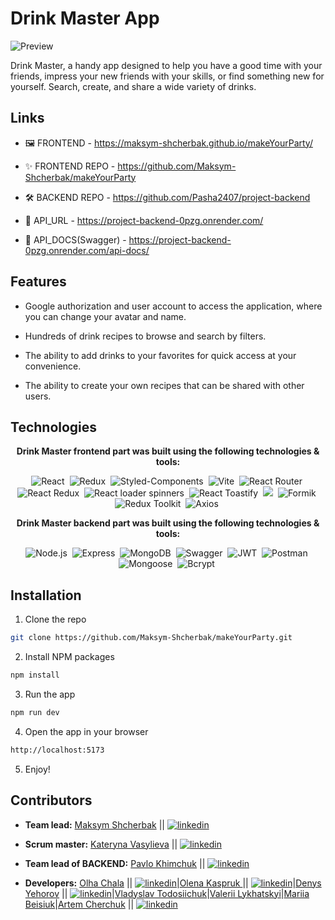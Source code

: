# Drink Master App

![Preview](/assets/sign.png)

Drink Master, a handy app designed to help you have a good time with your
friends, impress your new friends with your skills, or find something new for
yourself. Search, create, and share a wide variety of drinks.

## Links

- 🖼️ FRONTEND - https://maksym-shcherbak.github.io/makeYourParty/
- ✨ FRONTEND REPO - https://github.com/Maksym-Shcherbak/makeYourParty

- 🛠️ BACKEND REPO - https://github.com/Pasha2407/project-backend
- 🔗 API_URL - https://project-backend-0pzg.onrender.com/
- 📄 API_DOCS(Swagger) - https://project-backend-0pzg.onrender.com/api-docs/

## Features

- Google authorization and user account to access the application, where you can
  change your avatar and name.<br />

- Hundreds of drink recipes to browse and search by filters.<br />

- The ability to add drinks to your favorites for quick access at your
  convenience.<br />

- The ability to create your own recipes that can be shared with other
  users.<br />

## Technologies

<p align="center">
  <b>Drink Master frontend part was built using the following technologies & tools:</b>
</p>
<p align="center">
  <img alt="React" src="https://img.shields.io/badge/React-%2320232a.svg?style=for-the-badge&logo=react&logoColor=white">&nbsp;
  <img alt="Redux" src="https://img.shields.io/badge/Redux-%23593d88.svg?style=for-the-badge&logo=redux&logoColor=white">&nbsp;
  <img alt="Styled-Components" src="https://img.shields.io/badge/Styled_Components-%23DB7093.svg?style=for-the-badge&logo=styled-components&logoColor=white">&nbsp;
  <img alt="Vite" src="https://img.shields.io/badge/Create%20React%20App-%2361DAFB.svg?style=for-the-badge&logo=react&logoColor=white">&nbsp;
  <img alt="React Router" src="https://img.shields.io/badge/React_Router-%23CA4245.svg?style=for-the-badge&logo=react-router&logoColor=white">&nbsp;
  <img alt="React Redux" src="https://img.shields.io/badge/React_Redux-%23593d88.svg?style=for-the-badge&logo=redux&logoColor=white">&nbsp;
  <img alt="React loader spinners" src="https://img.shields.io/badge/React_Spinners-%23000000.svg?style=for-the-badge&logo=react&logoColor=white">&nbsp;
  <img alt="React Toastify" src="https://img.shields.io/badge/React_Toastify-%23FF6C37.svg?style=for-the-badge&logo=react&logoColor=white">&nbsp;
  <img a;t="Yup" src="https://img.shields.io/badge/Yup-%23FF6C37.svg?style=for-the-badge&logo=yup&logoColor=white">&nbsp;
  <img alt="Formik" src="https://img.shields.io/badge/Formik-%23FF6C37.svg?style=for-the-badge&logo=formik&logoColor=white">&nbsp;
  <img alt="Redux Toolkit" src="https://img.shields.io/badge/Redux_Toolkit-%23593d88.svg?style=for-the-badge&logo=redux&logoColor=white">&nbsp;
  <img alt="Axios" src="https://img.shields.io/badge/Axios-%23FF6C37.svg?style=for-the-badge&logo=axios&logoColor=white">&nbsp;

</p>

<p align="center">
  <b>Drink Master backend part was built using the following technologies & tools:</b>
</p>
<p align="center">
  <img alt="Node.js" src="https://img.shields.io/badge/node.js-6DA55F?style=for-the-badge&logo=node.js&logoColor=white">&nbsp;
  <img alt="Express" src="https://img.shields.io/badge/Express-%23404d59.svg?style=for-the-badge&logo=express&logoColor=white">&nbsp;
  <img alt="MongoDB" src="https://img.shields.io/badge/MongoDB-%234ea94b.svg?style=for-the-badge&logo=mongodb&logoColor=white">&nbsp;
  <img alt="Swagger" src="https://img.shields.io/badge/Swagger-%2385EA2D.svg?style=for-the-badge&logo=swagger&logoColor=white">&nbsp;
  <img alt="JWT" src="https://img.shields.io/badge/JWT-%23000000.svg?style=for-the-badge&logo=json-web-tokens&logoColor=white">&nbsp;
  <img alt="Postman" src="https://img.shields.io/badge/Postman-%23FF6C37.svg?style=for-the-badge&logo=postman&logoColor=white">&nbsp;
  <img alt="Mongoose" src="https://img.shields.io/badge/Mongoose-%23880000.svg?style=for-the-badge&logo=mongoose&logoColor=white">&nbsp;
  <img alt="Bcrypt" src="https://img.shields.io/badge/Bcrypt-%23FF6C37.svg?style=for-the-badge&logo=bcrypt&logoColor=white">&nbsp;
</p>

## Installation

1. Clone the repo

```sh
git clone https://github.com/Maksym-Shcherbak/makeYourParty.git
```

2. Install NPM packages

```sh
npm install
```

3. Run the app

```sh
npm run dev
```

4. Open the app in your browser

```sh
http://localhost:5173
```

5. Enjoy!

## Contributors

- **Team lead:** [Maksym Shcherbak](https://github.com/Maksym-Shcherbak) ||
  [![linkedin](https://img.shields.io/badge/linkedin-0A66C2?style=for-the-badge&logo=linkedin&logoColor=white)](https://www.linkedin.com/in/maksym-shcherbak/)
- **Scrum master:** [Kateryna Vasylieva](https://github.com/Katysha94) ||
  [![linkedin](https://img.shields.io/badge/linkedin-0A66C2?style=for-the-badge&logo=linkedin&logoColor=white)](https://www.linkedin.com/in/katerina-vasylieva-303747274/)
- **Team lead of BACKEND:** [Pavlo Khimchuk](https://github.com/Pasha2407) ||
  [![linkedin](https://img.shields.io/badge/linkedin-0A66C2?style=for-the-badge&logo=linkedin&logoColor=white)](https://www.linkedin.com/in/pavlo-khimchuk/)

- **Developers:** [Olha Chala](https://github.com/Chalaya22) ||
  [![linkedin](https://img.shields.io/badge/linkedin-0A66C2?style=for-the-badge&logo=linkedin&logoColor=white)](https://www.linkedin.com/in/olha-chala-5ba223295/)|[Olena Kaspruk ](https://github.com/Ferst1)
  ||
  [![linkedin](https://img.shields.io/badge/linkedin-0A66C2?style=for-the-badge&logo=linkedin&logoColor=white)](https://www.linkedin.com/in/coding777/)|[Denys Yehorov](https://github.com/dozeran)
  ||
  [![linkedin](https://img.shields.io/badge/linkedin-0A66C2?style=for-the-badge&logo=linkedin&logoColor=white)](https://www.linkedin.com/in/denys-yehorov/)|[Vladyslav Todosiichuk](https://github.com/VladyslavTodo)|[Valerii Lykhatskyi](https://github.com/ValeraBladee)|[Mariia Beisiuk](https://github.com/mariiaglushak)|[Artem Cherchuk](https://github.com/ArtemCherchuk)
  ||
  [![linkedin](https://img.shields.io/badge/linkedin-0A66C2?style=for-the-badge&logo=linkedin&logoColor=white)](https://www.linkedin.com/in/artem-cherchuk/)
